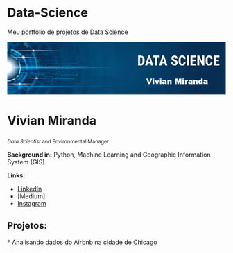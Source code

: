 # Data-Science 
Meu portfólio de projetos de Data Science


<p align="center">
  <img src="https://github.com/vivianmiranda-py/Data-Science/blob/master/banner_pronto.png?raw=true" >
</p>

# Vivian Miranda
<sub>*Data Scientist* and Environmental Manager</sub>


**Background in:** Python, Machine Learning and Geographic Information System (GIS).

**Links:**

* [LinkedIn](https://www.linkedin.com/in/vivian-miranda-9821571a6/)
* [Medium]
* [Instagram](https://www.instagram.com/viv.ian_miranda/?hl=pt-br)


## Projetos:
[* Analisando dados do Airbnb na cidade de Chicago](https://github.com/vivianmiranda-py/Data-Science/blob/master/Analisando_Dados_Airbnb_chicago.ipynb)
